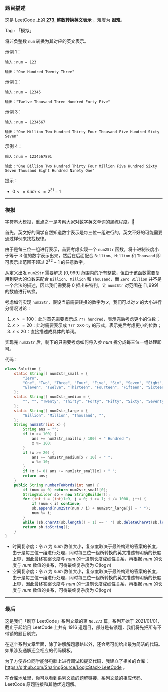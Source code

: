 ### 题目描述

这是 LeetCode 上的 **[273. 整数转换英文表示](https://leetcode-cn.com/problems/integer-to-english-words/solution/gong-shui-san-xie-zi-fu-chuan-da-mo-ni-b-0my6/)** ，难度为 **困难**。

Tag : 「模拟」



将非负整数 `num` 转换为其对应的英文表示。

示例 1：
```
输入：num = 123

输出："One Hundred Twenty Three"
```
示例 2：
```
输入：num = 12345

输出："Twelve Thousand Three Hundred Forty Five"
```
示例 3：
```
输入：num = 1234567

输出："One Million Two Hundred Thirty Four Thousand Five Hundred Sixty Seven"
```
示例 4：
```
输入：num = 1234567891

输出："One Billion Two Hundred Thirty Four Million Five Hundred Sixty Seven Thousand Eight Hundred Ninety One"
```

提示：
* $0 <= num <= 2^{31} - 1$

---

### 模拟

字符串大模拟，重点之一是考察大家对数字英文单词的熟练程度。🤣

首先，英文好的同学自然知道数字表示是每三位一组进行的，英文不好的可能需要通过样例来找找规律。

由于是每三位一组进行表示，首要考虑实现一个 `num2Str` 函数，将十进制长度小于等于 $3$ 位的数字表示出来，然后在后面配合 `Billion`、`Million` 和 `Thousand` 即可表示出范围不超过 $2^{32}-1$ 的任意数字。

从定义出发 `num2Str` 需要解决 $[0, 999]$ 范围内的所有整数，但由于该函数需要复用到更大的位数来配合 `Billion`、`Million` 和 `Thousand`，而 `Zero Billion` 并不是一个合法的描述，因此我们需要将 $0$ 抠出来特判，让 `num2Str` 对范围在 $[1, 999]$ 的数值进行转换。

考虑如何实现 `num2Str`，假设当前需要转换的数字为 $x$，我们可以对 $x$ 的大小进行分情况讨论：

1. $x >= 100$：此时首先需要表示成 `??? hundred`，表示完后考虑更小的位数；
2. $x >= 20$：此时需要表示成 `??? XXX-ty` 的形式，表示完后考虑更小的位数；
3. $x < 20$：直接描述成具体的单词。

实现完 `num2Str` 后，剩下的只需要考虑如何将入参 $num$ 拆分成每三位一组处理即可。

代码：
```java
class Solution {
    static String[] num2str_small = {
        "Zero", 
        "One", "Two", "Three", "Four", "Five", "Six", "Seven", "Eight", "Nine", "Ten", 
        "Eleven", "Twelve", "Thirteen", "Fourteen", "Fifteen", "Sixteen", "Seventeen", "Eighteen", "Nineteen"
    };
    static String[] num2str_medium = {
        "", "", "Twenty", "Thirty", "Forty", "Fifty", "Sixty", "Seventy", "Eighty", "Ninety"
    };
    static String[] num2str_large = {
        "Billion", "Million", "Thousand", "",
    };
    String num2Str(int x) {
        String ans = "";
        if (x >= 100) {
            ans += num2str_small[x / 100] + " Hundred ";
            x %= 100;
        }
        if (x >= 20) {
            ans += num2str_medium[x / 10] + " ";
            x %= 10;
        }
        if (x != 0) ans += num2str_small[x] + " ";
        return ans;
    }
    public String numberToWords(int num) {
        if (num == 0) return num2str_small[0];
        StringBuilder sb = new StringBuilder();
        for (int i = (int)1e9, j = 0; i >= 1; i /= 1000, j++) {
            if (num < i) continue;
            sb.append(num2Str(num / i) + num2str_large[j] + " ");
            num %= i;
        }
        while (sb.charAt(sb.length() - 1) == ' ') sb.deleteCharAt(sb.length() - 1);
        return sb.toString();
    }
}
```
* 时间复杂度：令 $n$ 为 $num$ 数值大小，复杂度取决于最终构建的答案的长度，由于是每三位一组进行处理，同时每三位一组所转换的英文描述有明确的长度上界，因此最终答案长度与 $num$ 的十进制长度成线性关系，再根据 $num$ 的长度与 $num$ 数值的关系，可得最终复杂度为 $O(\log{n})$
* 空间复杂度：令 $n$ 为 $num$ 数值大小，复杂度取决于最终构建的答案的长度，由于是每三位一组进行处理，同时每三位一组所转换的英文描述有明确的长度上界，因此最终答案长度与 $num$ 的十进制长度成线性关系，再根据 $num$ 的长度与 $num$ 数值的关系，可得最终复杂度为 $O(\log{n})$

---

### 最后

这是我们「刷穿 LeetCode」系列文章的第 `No.273` 篇，系列开始于 2021/01/01，截止于起始日 LeetCode 上共有 1916 道题目，部分是有锁题，我们将先把所有不带锁的题目刷完。

在这个系列文章里面，除了讲解解题思路以外，还会尽可能给出最为简洁的代码。如果涉及通解还会相应的代码模板。

为了方便各位同学能够电脑上进行调试和提交代码，我建立了相关的仓库：https://github.com/SharingSource/LogicStack-LeetCode 。

在仓库地址里，你可以看到系列文章的题解链接、系列文章的相应代码、LeetCode 原题链接和其他优选题解。

